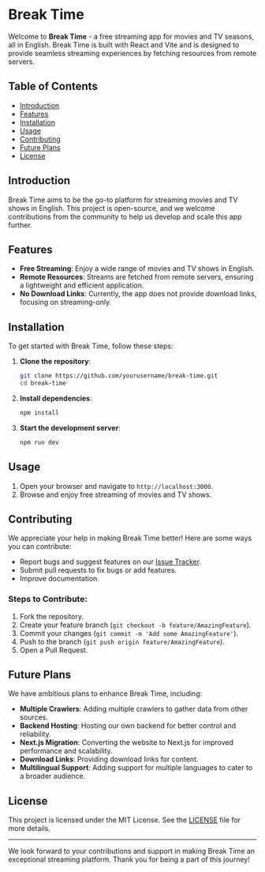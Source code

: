 # Break Time

Welcome to **Break Time** - a free streaming app for movies and TV seasons, all in English. Break Time is built with React and Vite and is designed to provide seamless streaming experiences by fetching resources from remote servers.

## Table of Contents

- [Introduction](#introduction)
- [Features](#features)
- [Installation](#installation)
- [Usage](#usage)
- [Contributing](#contributing)
- [Future Plans](#future-plans)
- [License](#license)

## Introduction

Break Time aims to be the go-to platform for streaming movies and TV shows in English. This project is open-source, and we welcome contributions from the community to help us develop and scale this app further.

## Features

- **Free Streaming**: Enjoy a wide range of movies and TV shows in English.
- **Remote Resources**: Streams are fetched from remote servers, ensuring a lightweight and efficient application.
- **No Download Links**: Currently, the app does not provide download links, focusing on streaming-only.


## Installation

To get started with Break Time, follow these steps:

1. **Clone the repository**:
    ```bash
    git clone https://github.com/yourusername/break-time.git
    cd break-time
    ```

2. **Install dependencies**:
    ```bash
    npm install
    ```

3. **Start the development server**:
    ```bash
    npm run dev
    ```

## Usage

1. Open your browser and navigate to `http://localhost:3000`.
2. Browse and enjoy free streaming of movies and TV shows.

## Contributing

We appreciate your help in making Break Time better! Here are some ways you can contribute:

- Report bugs and suggest features on our [Issue Tracker](https://github.com/yourusername/break-time/issues).
- Submit pull requests to fix bugs or add features.
- Improve documentation.

### Steps to Contribute:

1. Fork the repository.
2. Create your feature branch (`git checkout -b feature/AmazingFeature`).
3. Commit your changes (`git commit -m 'Add some AmazingFeature'`).
4. Push to the branch (`git push origin feature/AmazingFeature`).
5. Open a Pull Request.

## Future Plans

We have ambitious plans to enhance Break Time, including:

- **Multiple Crawlers**: Adding multiple crawlers to gather data from other sources.
- **Backend Hosting**: Hosting our own backend for better control and reliability.
- **Next.js Migration**: Converting the website to Next.js for improved performance and scalability.
- **Download Links**: Providing download links for content.
- **Multilingual Support**: Adding support for multiple languages to cater to a broader audience.

## License

This project is licensed under the MIT License. See the [LICENSE](LICENSE) file for more details.

---

We look forward to your contributions and support in making Break Time an exceptional streaming platform. Thank you for being a part of this journey!

